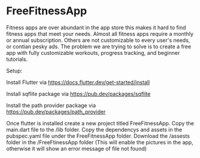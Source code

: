 # FreeFitnessApp

Fitness apps are over abundant in the app store this makes it hard to find fitness apps that meet your needs.  Almost all fitness apps require a monthly or annual subscription.  Others are not customizable to every user's needs, or contian pesky ads. The problem we are trying to solve is to create a free app with fully customizable workouts,  progress tracking, and beginner tutorials.


Setup:

Install Flutter via https://docs.flutter.dev/get-started/install 

Install sqflite package via https://pub.dev/packages/sqflite

Install the path provider package via https://pub.dev/packages/path_provider

Once flutter is installed create a new project titled FreeFitnessApp. Copy the main.dart file to the /lib folder. Copy the dependencys and assets in the pubspec.yaml file under the FreeFitnessApp folder. Download the /assests folder in the /FreeFtinessApp folder (This will enable the pictures in the app, otherwise it will show an error message of file not found)
